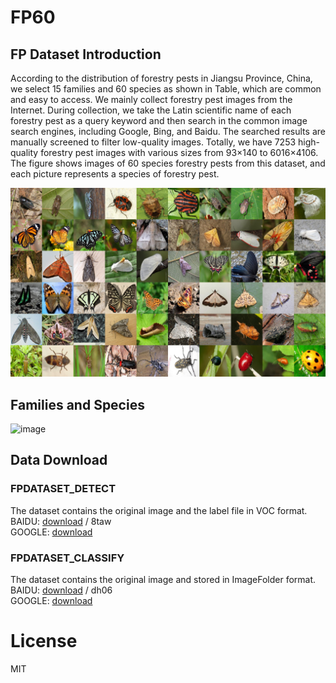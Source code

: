 # FP60

## FP Dataset Introduction

According to the distribution of forestry pests in Jiangsu Province, China, we select 15 families and 60 species as shown in Table, which are common and easy to access. We mainly collect forestry pest images from the Internet. During collection, we take the Latin scientific name of each forestry pest as a query keyword and then search in the common image search engines, including Google, Bing, and Baidu. The searched results are manually screened to filter low-quality images. Totally, we have 7253 high-quality forestry pest images with various sizes from 93×140 to 6016×4106. The figure shows images of 60 species forestry pests from this dataset, and each picture represents a species of forestry pest.
<!-- The detail information on this dataset is listed in Table \ref{Table1}, where the names of families and species are Latin. The number of forestry pests in species varies between 72 to 236.
 -->
![image](https://github.com/sk94747/FP60/blob/main/datasets/FP60_DATASET.jpg)

## Families and Species
![image](https://github.com/sk94747/FP60/tree/main/datasets/FamiliesAndSpecies.png)


## Data Download

### FPDATASET_DETECT

The dataset contains the original image and the label file in VOC format. <br>
BAIDU: [download](https://pan.baidu.com/s/1I5ZfUbhylbk4bFVpbpsfsQ) / 8taw <br>
GOOGLE: [download](https://drive.google.com/drive/folders/115sfecmDPdboPSY2fWJRiGyxMRWoYJRh?usp=sharing) <br>

### FPDATASET_CLASSIFY
The dataset contains the original image and stored in ImageFolder format.<br>
BAIDU: [download](https://pan.baidu.com/s/1sjjVEznQOXYPL_LW5dsAdQ) / dh06 <br>
GOOGLE: [download](https://drive.google.com/drive/folders/1XF_B-guEgWfamtJhvQShRJJqYrGU6__J?usp=sharing) <br>

<!-- # BHIC

a two stage method

## Getting Started


## Introduction


## weights download -->

# License
MIT
